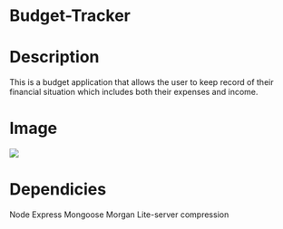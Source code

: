 # Budget-Tracker
# Description
This is a budget application that allows the user to keep record of their financial situation which includes both their expenses and income.

# Image
<img src="public/assets/images/budget.png">


# Dependicies
Node
Express
Mongoose
Morgan
Lite-server
compression
